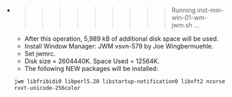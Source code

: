 * >>>>>>>>> Running inst-min-win-01-wm-jwm.sh ...
  * After this operation, 5,989 kB of additional disk space will be used.
  * Install Window Manager: JWM vsvn-579 by Joe Wingbermuehle.
  * Set jwmrc.
  * Disk size = 2604440K. Space Used = 12564K.
  * The following NEW packages will be installed:
  ```bash
  jwm libfribidi0 libperl5.20 libstartup-notification0 libxft2 ncurses-term
  rxvt-unicode-256color
  ```

